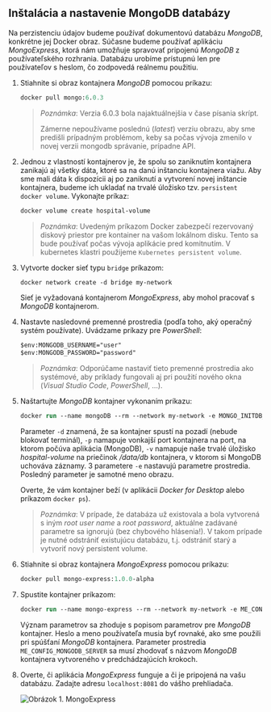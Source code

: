 ## Inštalácia a nastavenie MongoDB databázy

Na perzistenciu údajov budeme používať dokumentovú databázu _MongoDB_, konkrétne jej Docker obraz. Súčasne budeme používať aplikáciu _MongoExpress_, ktorá nám umožňuje spravovať pripojenú _MongoDB_ z používateľského rozhrania. Databázu urobíme prístupnú len pre používateľov s heslom, čo zodpovedá reálnemu použitiu.

1. Stiahnite si obraz kontajnera _MongoDB_ pomocou príkazu:

    ```ps
    docker pull mongo:6.0.3
    ```

    > _Poznámka_: Verzia 6.0.3 bola najaktuálnejšia v čase písania skrípt.
    >
    > Zámerne nepoužívame poslednú (_latest_) verziu obrazu, aby sme predišli prípadným problémom, keby sa počas vývoja zmenilo v novej verzii mongodb správanie, prípadne API.

2. Jednou z vlastností kontajnerov je, že spolu so zaniknutím kontajnera zanikajú aj všetky dáta, ktoré sa na danú inštanciu kontajnera viažu. Aby sme mali dáta k dispozícii aj po zaniknutí a vytvorení novej inštancie kontajnera, budeme ich ukladať na trvalé úložisko tzv. `persistent docker volume`. Vykonajte príkaz:

    ```ps
    docker volume create hospital-volume
    ```

    > _Poznámka_: Uvedeným príkazom Docker zabezpečí rezervovaný diskový priestor pre kontainer na vašom lokálnom disku. Tento sa bude používať počas vývoja aplikácie pred komitnutím. V kubernetes klastri použijeme `Kubernetes persistent volume`.

3. Vytvorte docker sieť typu `bridge` príkazom:

    ```ps
    docker network create -d bridge my-network
    ```

   Sieť je vyžadovaná kontajnerom _MongoExpress_, aby mohol pracovať s _MongoDB_ kontajnerom.

4. Nastavte nasledovné premenné prostredia (podľa toho, aký operačný systém používate). Uvádzame príkazy pre _PowerShell_:

    ```ps
    $env:MONGODB_USERNAME="user"
    $env:MONGODB_PASSWORD="password"
    ```

    > _Poznámka_: Odporúčame nastaviť tieto premenné prostredia ako systémové, aby príklady fungovali aj pri použití nového okna (_Visual Studio Code_, _PowerShell_, ...).

5. Naštartujte _MongoDB_ kontajner vykonaním príkazu:

    ```ps
    docker run --name mongoDB --rm --network my-network -e MONGO_INITDB_DATABASE=auth -e MONGO_INITDB_ROOT_USERNAME=$env:MONGODB_USERNAME -e MONGO_INITDB_ROOT_PASSWORD=$env:MONGODB_PASSWORD -d -p 27017:27017 -v hospital-volume:/data/db mongo:6.0.3
    ```

   Parameter `-d` znamená, že sa kontajner spustí na pozadí (nebude blokovať terminál), `-p` namapuje vonkajší port kontajnera na port, na ktorom počúva aplikácia (MongoDB), `-v` namapuje naše trvalé úložisko _hospital-volume_ na priečinok _/data/db_ kontajnera, v ktorom si MongoDB uchováva záznamy. 3 parametere `-e` nastavujú parametre prostredia.
   Posledný parameter je samotné meno obrazu.

   Overte, že vám kontajner beží (v aplikácii _Docker for Desktop_ alebo príkazom `docker ps`).

   > _Poznámka_: V prípade, že databáza už existovala a bola vytvorená s iným _root user name_ a _root password_, aktuálne zadávané parametre sa ignorujú (bez chybového hlásenia!). V takom prípade je nutné odstrániť existujúcu databázu, t.j. odstrániť starý a vytvoriť nový persistent volume.

6. Stiahnite si obraz kontajnera _MongoExpress_ pomocou príkazu:

    ```ps
    docker pull mongo-express:1.0.0-alpha
    ```

7. Spustite kontajner príkazom:

    ```ps
    docker run --name mongo-express --rm --network my-network -e ME_CONFIG_MONGODB_ADMINUSERNAME=$env:MONGODB_USERNAME -e ME_CONFIG_MONGODB_ADMINPASSWORD=$env:MONGODB_PASSWORD -e ME_CONFIG_MONGODB_SERVER=mongoDB -d -p 8081:8081 mongo-express:1.0.0-alpha
    ```

    Význam parametrov sa zhoduje s popisom parametrov pre _MongoDB_ kontajner. Heslo a meno používateľa musia byť rovnaké, ako sme použili pri spúšťaní _MongoDB_ kontajnera. Parameter prostredia `ME_CONFIG_MONGODB_SERVER` sa musí zhodovať s názvom _MongoDB_ kontajnera vytvoreného v predchádzajúcích krokoch.

8. Overte, či aplikácia _MongoExpress_ funguje a či je pripojená na vašu databázu. Zadajte adresu `localhost:8081` do vášho prehliadača.

   ![Obrázok 1. MongoExpress](../img/dojo-08-mongo-express.png)